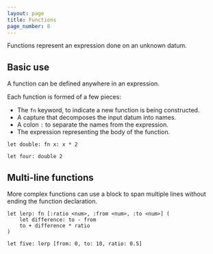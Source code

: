 ```yaml
---
layout: page
title: Functions
page_number: 8
---
```


Functions represent an expression done on an unknown datum.

## Basic use

A function can be defined anywhere in an expression.

Each function is formed of a few pieces:

- The `fn` keyword, to indicate a new function is being constructed.
- A capture that decomposes the input datum into names.
- A colon `:` to separate the names from the expression.
- The expression representing the body of the function.

```
let double: fn x: x * 2

let four: double 2
```

## Multi-line functions

More complex functions can use a block to span multiple lines without ending the
function declaration.

```
let lerp: fn [:ratio <num>, :from <num>, :to <num>] (
	let difference: to - from
	to + difference * ratio
)

let five: lerp [from: 0, to: 10, ratio: 0.5]
```